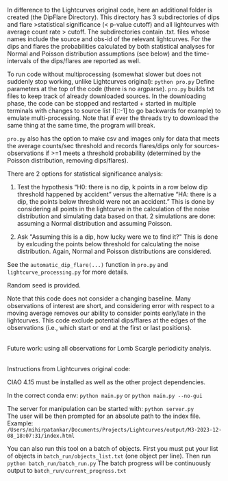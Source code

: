 In difference to the Lightcurves original code, here an additional folder is created (the DipFlare Directory). 
This directory has 3 subdirectories of dips and flare >statistical significance (< p-value cutoff) and all lightcurves with average count rate > cutoff. The subdirectories contain .txt. files whose names include the source and obs-id of the relevant lightcurves. For the dips and flares the probabilities calculated by both statistical analyses for Normal and Poisson distribution assumptions (see below) and the time-intervals of the dips/flares are reported as well.

To run code without multiprocessing (somewhat slower but does not suddenly stop working, unlike Lightcurves original):
`python pro.py`
Define parameters at the top of the code (there is no argparse). `pro.py` builds txt files to keep track of already downloaded sources. In the downloading phase, the code can be stopped and restarted + started in multiple terminals with changes to source list ([::-1] to go backwards for example) to emulate multi-processing. Note that if ever the threads try to download the same thing at the same time, the program will break.

`pro.py` also has the option to make csv and images only for data that meets the average counts/sec threshold and records flares/dips only for sources-observations if >=1 meets a threshold probability (determined by the Poisson distribution, removing dips/flares).

There are 2 options for statistical significance analysis:

1) Test the hypothesis “H0: there is no dip, k points in a row below dip threshold happened by accident” versus the alternative “HA: there is a dip, the points below threshold were not an accident.” This is done by considering all points in the lightcurve in the calculation of the noise distribution and simulating data based on that. 2 simulations are done: assuming a Normal distribution and assuming Poisson. 

2) Ask "Assuming this is a dip, how lucky were we to find it?" This is done by exlcuding the points below threshold for calculating the noise distribution. Again, Normal and Poisson distributions are considered.

See the `automatic_dip_flare(...)` function in `pro.py` and `lightcurve_processing.py` for more details.

Random seed is provided.

Note that this code does not consider a changing baseline. Many observations of interest are short, and considering error with respect to a moving average removes our ability to consider points early/late in the lightcurves. This code exclude potential dips/flares at the edges of the observations (i.e., which start or end at the first or last positions). <br /> 

<br />
Future work: using all observations for Lomb Scargle periodicity analyis.  <br />

<br />

Instructions from Lightcurves original code: 

CIAO 4.15 must be installed as well as the other project dependencies.

In the correct conda env:
`python main.py`
or
`python main.py --no-gui`

The server for manipulation can be started with:
`python server.py`\
The user will be then prompted for an absolute path to the index file.\
Example: `/Users/mihirpatankar/Documents/Projects/Lightcurves/output/M3-2023-12-08_18:07:31/index.html`

You can also run this tool on a batch of objects.
First you must put your list of objects in `batch_run/objects_list.txt` (one object per line).
Then run `python batch_run/batch_run.py`
The batch progress will be continuously output to `batch_run/current_progress.txt`